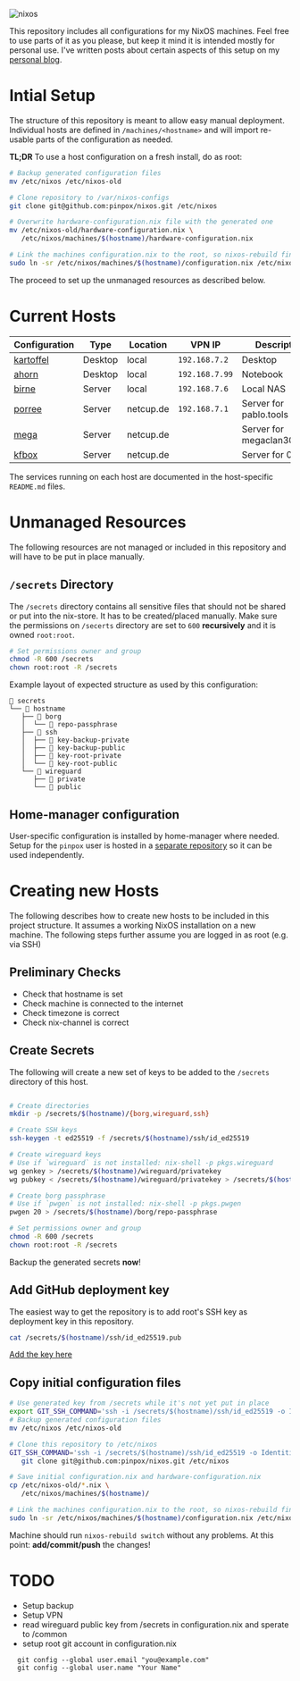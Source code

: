 ![nixos](https://socialify.git.ci/pinpox/nixos/image?description=1&font=Source%20Code%20Pro&forks=1&issues=1&logo=https%3A%2F%2Fpablo.tools%2Fnixoscolorful.svg&owner=1&pattern=Circuit%20Board&pulls=1&stargazers=1&theme=Light)

This repository includes all configurations for my NixOS machines. Feel free to
use parts of it as you please, but keep it mind it is intended mostly for
personal use. I've written posts about certain aspects of this setup on my
[personal blog](https://pablo.tools/blog).

# Intial Setup

The structure of this repository is meant to allow easy manual deployment.
Individual hosts are defined in `/machines/<hostname>` and will import re-usable
parts of the configuration as needed.

**TL;DR** To use a host configuration on a fresh install, do as root:
```bash
# Backup generated configuration files
mv /etc/nixos /etc/nixos-old

# Clone repository to /var/nixos-configs
git clone git@github.com:pinpox/nixos.git /etc/nixos

# Overwrite hardware-configuration.nix file with the generated one
mv /etc/nixos-old/hardware-configuration.nix \
   /etc/nixos/machines/$(hostname)/hardware-configuration.nix

# Link the machines configuration.nix to the root, so nixos-rebuild finds it
sudo ln -sr /etc/nixos/machines/$(hostname)/configuration.nix /etc/nixos/configuration.nix
```

The proceed to set up the unmanaged resources as described below.


# Current Hosts

| Configuration                       | Type      | Location    | VPN IP         | Description                  |
| ----------------------------------- | --------- | ----------- | -------------- | ---------------------------- |
| [kartoffel](./machines/kartoffel)   | Desktop   | local       | `192.168.7.2`  | Desktop                      |
| [ahorn](./machines/ahorn)           | Desktop   | local       | `192.168.7.99` | Notebook                     |
| [birne](./machines/birne)           | Server    | local       | `192.168.7.6`  | Local NAS                    |
| [porree](./machines/porree)         | Server    | netcup.de   | `192.168.7.1`  | Server for pablo.tools       |
| [mega](./machines/mega)             | Server    | netcup.de   |                | Server for megaclan3000.de   |
| [kfbox](./machines/kfbox)           | Server    | netcup.de   |                | Server for 0cx.de            |

The services running on each host are documented in the host-specific
`README.md` files.

# Unmanaged Resources

The following resources are not managed or included in this repository and will
have to be put in place manually.

## `/secrets` Directory

The `/secrets` directory contains all sensitive files that should not be shared
or put into the nix-store. It has to be created/placed manually. Make sure the
permissions on `/secerts` directory are set to `600` **recursively** and it is
owned `root:root`.

``` bash
# Set permissions owner and group
chmod -R 600 /secrets
chown root:root -R /secrets
```

Example layout of expected structure as used by this configuration:

```
 secrets
└──  hostname
   ├──  borg
   │  └──  repo-passphrase
   ├──  ssh
   │  ├──  key-backup-private
   │  ├──  key-backup-public
   │  ├──  key-root-private
   │  └──  key-root-public
   └──  wireguard
      ├──  private
      └──  public
```

## Home-manager configuration

User-specific configuration is installed by home-manager where needed. Setup for
the `pinpox` user is hosted in a [separate
repository](https://github.com/pinpox/nixos-home) so it can be used
independently.

# Creating new Hosts

The following describes how to create new hosts to be included in this project
structure. It assumes a working NixOS installation on a new machine. The
following steps further assume you are logged in as root (e.g. via SSH)

## Preliminary Checks

- Check that hostname is set
- Check machine is connected to the internet
- Check timezone is correct
- Check nix-channel is correct

## Create Secrets

The following will create a new set of keys to be added to the `/secrets`
directory of this host.

```bash

# Create directories
mkdir -p /secrets/$(hostname)/{borg,wireguard,ssh}

# Create SSH keys
ssh-keygen -t ed25519 -f /secrets/$(hostname)/ssh/id_ed25519

# Create wireguard keys
# Use if `wireguard` is not installed: nix-shell -p pkgs.wireguard
wg genkey > /secrets/$(hostname)/wireguard/privatekey
wg pubkey < /secrets/$(hostname)/wireguard/privatekey > /secrets/$(hostname)/wireguard/publickey

# Create borg passphrase
# Use if `pwgen` is not installed: nix-shell -p pkgs.pwgen
pwgen 20 > /secrets/$(hostname)/borg/repo-passphrase

# Set permissions owner and group
chmod -R 600 /secrets
chown root:root -R /secrets
```

Backup the generated secrets **now**!

## Add GitHub deployment key

The easiest way to get the repository is to add root's SSH key as deployment key
in this repository.

```bash
cat /secrets/$(hostname)/ssh/id_ed25519.pub
```

[Add the key here]( https://github.com/pinpox/nixos/settings/keys/new)

## Copy initial configuration files

```bash
# Use generated key from /secrets while it's not yet put in place
export GIT_SSH_COMMAND='ssh -i /secrets/$(hostname)/ssh/id_ed25519 -o IdentitiesOnly=yes'
# Backup generated configuration files
mv /etc/nixos /etc/nixos-old

# Clone this repository to /etc/nixos
GIT_SSH_COMMAND='ssh -i /secrets/$(hostname)/ssh/id_ed25519 -o IdentitiesOnly=yes' \
   git clone git@github.com:pinpox/nixos.git /etc/nixos

# Save initial configuration.nix and hardware-configuration.nix
cp /etc/nixos-old/*.nix \
   /etc/nixos/machines/$(hostname)/

# Link the machines configuration.nix to the root, so nixos-rebuild finds it
sudo ln -sr /etc/nixos/machines/$(hostname)/configuration.nix /etc/nixos/configuration.nix

```

Machine should run `nixos-rebuild switch` without any problems.  At this point:
**add/commit/push** the changes!


# TODO
- Setup backup
- Setup VPN
- read wireguard public key from /secrets in configuration.nix and sperate to
	/common
- setup root git account in configuration.nix
```
  git config --global user.email "you@example.com"
  git config --global user.name "Your Name"
```

